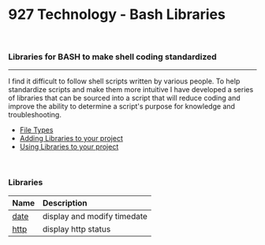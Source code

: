 # **927 Technology - Bash Libraries**

&nbsp;
### Libraries for BASH to make shell coding standardized
---

I find it difficult to follow shell scripts written by various people.  To help standardize scripts and make them more intuitive I have developed a series of libraries that can be sourced into a script that will reduce coding and improve the ability to determine a script's purpose for knowledge and troubleshooting.

* [File Types](./documentation/types.md)
* [Adding Libraries to your project](./documentation/git.md)
* [Using Libraries to your project](./documentation/sourcing.md)

&nbsp;
### Libraries

|Name|Description|
|:-|:-|
|[date](./bash/0.4.0/date)|display and modify timedate|
|[http](./bash/0.4.0/http)|display http status|

